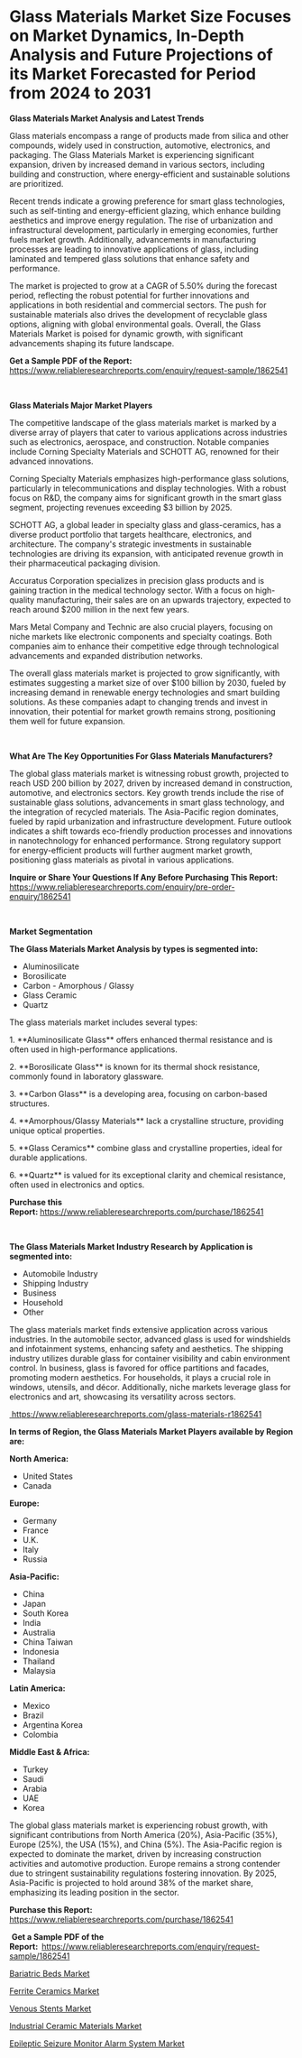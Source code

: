 <p><h1>Glass Materials Market Size Focuses on Market Dynamics, In-Depth Analysis and Future Projections of its Market Forecasted for Period from 2024 to 2031</h1></p><p><strong>Glass Materials Market Analysis and Latest Trends</strong></p>
<p><p>Glass materials encompass a range of products made from silica and other compounds, widely used in construction, automotive, electronics, and packaging. The Glass Materials Market is experiencing significant expansion, driven by increased demand in various sectors, including building and construction, where energy-efficient and sustainable solutions are prioritized. </p><p>Recent trends indicate a growing preference for smart glass technologies, such as self-tinting and energy-efficient glazing, which enhance building aesthetics and improve energy regulation. The rise of urbanization and infrastructural development, particularly in emerging economies, further fuels market growth. Additionally, advancements in manufacturing processes are leading to innovative applications of glass, including laminated and tempered glass solutions that enhance safety and performance.</p><p>The market is projected to grow at a CAGR of 5.50% during the forecast period, reflecting the robust potential for further innovations and applications in both residential and commercial sectors. The push for sustainable materials also drives the development of recyclable glass options, aligning with global environmental goals. Overall, the Glass Materials Market is poised for dynamic growth, with significant advancements shaping its future landscape.</p></p>
<p><strong>Get a Sample PDF of the Report:&nbsp;</strong> <a href="https://www.reliableresearchreports.com/enquiry/request-sample/1862541?utm_campaign=40&utm_medium=2&utm_source=Github&utm_content=ia&utm_term=07112024&utm_id=glass-materials">https://www.reliableresearchreports.com/enquiry/request-sample/1862541</a></p>
<p>&nbsp;</p>
<p><strong>Glass Materials Major Market Players</strong></p>
<p><p>The competitive landscape of the glass materials market is marked by a diverse array of players that cater to various applications across industries such as electronics, aerospace, and construction. Notable companies include Corning Specialty Materials and SCHOTT AG, renowned for their advanced innovations.</p><p>Corning Specialty Materials emphasizes high-performance glass solutions, particularly in telecommunications and display technologies. With a robust focus on R&D, the company aims for significant growth in the smart glass segment, projecting revenues exceeding $3 billion by 2025.</p><p>SCHOTT AG, a global leader in specialty glass and glass-ceramics, has a diverse product portfolio that targets healthcare, electronics, and architecture. The company's strategic investments in sustainable technologies are driving its expansion, with anticipated revenue growth in their pharmaceutical packaging division.</p><p>Accuratus Corporation specializes in precision glass products and is gaining traction in the medical technology sector. With a focus on high-quality manufacturing, their sales are on an upwards trajectory, expected to reach around $200 million in the next few years.</p><p>Mars Metal Company and Technic are also crucial players, focusing on niche markets like electronic components and specialty coatings. Both companies aim to enhance their competitive edge through technological advancements and expanded distribution networks.</p><p>The overall glass materials market is projected to grow significantly, with estimates suggesting a market size of over $100 billion by 2030, fueled by increasing demand in renewable energy technologies and smart building solutions. As these companies adapt to changing trends and invest in innovation, their potential for market growth remains strong, positioning them well for future expansion.</p></p>
<p>&nbsp;</p>
<p><strong>What Are The Key Opportunities For Glass Materials Manufacturers?</strong></p>
<p><p>The global glass materials market is witnessing robust growth, projected to reach USD 200 billion by 2027, driven by increased demand in construction, automotive, and electronics sectors. Key growth trends include the rise of sustainable glass solutions, advancements in smart glass technology, and the integration of recycled materials. The Asia-Pacific region dominates, fueled by rapid urbanization and infrastructure development. Future outlook indicates a shift towards eco-friendly production processes and innovations in nanotechnology for enhanced performance. Strong regulatory support for energy-efficient products will further augment market growth, positioning glass materials as pivotal in various applications.</p></p>
<p><strong>Inquire or Share Your Questions If Any Before Purchasing This Report:</strong> <a href="https://www.reliableresearchreports.com/enquiry/pre-order-enquiry/1862541?utm_campaign=40&utm_medium=2&utm_source=Github&utm_content=ia&utm_term=07112024&utm_id=glass-materials">https://www.reliableresearchreports.com/enquiry/pre-order-enquiry/1862541</a></p>
<p>&nbsp;</p>
<p><strong>Market Segmentation</strong></p>
<p><strong>The Glass Materials Market Analysis by types is segmented into:</strong></p>
<p><ul><li>Aluminosilicate</li><li>Borosilicate</li><li>Carbon - Amorphous / Glassy</li><li>Glass Ceramic</li><li>Quartz</li></ul></p>
<p><p>The glass materials market includes several types: </p><p>1. **Aluminosilicate Glass** offers enhanced thermal resistance and is often used in high-performance applications. </p><p>2. **Borosilicate Glass** is known for its thermal shock resistance, commonly found in laboratory glassware. </p><p>3. **Carbon Glass** is a developing area, focusing on carbon-based structures. </p><p>4. **Amorphous/Glassy Materials** lack a crystalline structure, providing unique optical properties. </p><p>5. **Glass Ceramics** combine glass and crystalline properties, ideal for durable applications. </p><p>6. **Quartz** is valued for its exceptional clarity and chemical resistance, often used in electronics and optics.</p></p>
<p><strong>Purchase this Report:&nbsp;</strong><a href="https://www.reliableresearchreports.com/purchase/1862541?utm_campaign=40&utm_medium=2&utm_source=Github&utm_content=ia&utm_term=07112024&utm_id=glass-materials">https://www.reliableresearchreports.com/purchase/1862541</a></p>
<p>&nbsp;</p>
<p><strong>The Glass Materials Market Industry Research by Application is segmented into:</strong></p>
<p><ul><li>Automobile Industry</li><li>Shipping Industry</li><li>Business</li><li>Household</li><li>Other</li></ul></p>
<p><p>The glass materials market finds extensive application across various industries. In the automobile sector, advanced glass is used for windshields and infotainment systems, enhancing safety and aesthetics. The shipping industry utilizes durable glass for container visibility and cabin environment control. In business, glass is favored for office partitions and facades, promoting modern aesthetics. For households, it plays a crucial role in windows, utensils, and décor. Additionally, niche markets leverage glass for electronics and art, showcasing its versatility across sectors.</p></p>
<p><a href="https://www.reliableresearchreports.com/glass-materials-r1862541?utm_campaign=40&utm_medium=2&utm_source=Github&utm_content=ia&utm_term=07112024&utm_id=glass-materials">&nbsp;https://www.reliableresearchreports.com/glass-materials-r1862541</a></p>
<p><strong>In terms of Region, the Glass Materials Market Players available by Region are:</strong></p>
<p>
    <p> <strong> North America: </strong>
        <ul>
            <li>United States</li>
            <li>Canada</li>
        </ul>
        </p> 
    <p> <strong> Europe: </strong>
        <ul>
            <li>Germany</li>
            <li>France</li>
            <li>U.K.</li>
            <li>Italy</li>
            <li>Russia</li>
        </ul>
        </p> 
    <p> <strong> Asia-Pacific: </strong>
        <ul>
            <li>China</li>
            <li>Japan</li>
            <li>South Korea</li>
            <li>India</li>
            <li>Australia</li>
            <li>China Taiwan</li>
            <li>Indonesia</li>
            <li>Thailand</li>
            <li>Malaysia</li>
        </ul>
        </p> 
    <p> <strong> Latin America: </strong>
        <ul>
            <li>Mexico</li>
            <li>Brazil</li>
            <li>Argentina Korea</li>
            <li>Colombia</li>
        </ul>
        </p> 
    <p> <strong> Middle East & Africa: </strong>
        <ul>
            <li>Turkey</li>
            <li>Saudi</li>
            <li>Arabia</li>
            <li>UAE</li>
            <li>Korea</li>
        </ul>
    </p>
    </p>
<p><p>The global glass materials market is experiencing robust growth, with significant contributions from North America (20%), Asia-Pacific (35%), Europe (25%), the USA (15%), and China (5%). The Asia-Pacific region is expected to dominate the market, driven by increasing construction activities and automotive production. Europe remains a strong contender due to stringent sustainability regulations fostering innovation. By 2025, Asia-Pacific is projected to hold around 38% of the market share, emphasizing its leading position in the sector.</p></p>
<p><strong>Purchase this Report: </strong><a href="https://www.reliableresearchreports.com/purchase/1862541?utm_campaign=40&utm_medium=2&utm_source=Github&utm_content=ia&utm_term=07112024&utm_id=glass-materials">https://www.reliableresearchreports.com/purchase/1862541</a></p>
<p>&nbsp;<strong>Get a Sample PDF of the Report:&nbsp;&nbsp;</strong><a href="https://www.reliableresearchreports.com/enquiry/request-sample/1862541?utm_campaign=40&utm_medium=2&utm_source=Github&utm_content=ia&utm_term=07112024&utm_id=glass-materials">https://www.reliableresearchreports.com/enquiry/request-sample/1862541</a></p>
<p><strong></strong></p>
<p><p><a href="https://issuu.com/reportprime-2/docs/bariatric-beds-market-size-2030.ppt_d5411d166facbd?utm_campaign=40&utm_medium=2&utm_source=Github&utm_content=ia&utm_term=07112024&utm_id=glass-materials">Bariatric Beds Market</a></p><p><a href="https://github.com/darcy8m10dupre/Market-Research-Report-List-1/blob/main/ferrite-ceramics-market.md?utm_campaign=40&utm_medium=2&utm_source=Github&utm_content=ia&utm_term=07112024&utm_id=glass-materials">Ferrite Ceramics Market</a></p><p><a href="https://issuu.com/reportprime-2/docs/venous-stents-market-size-2030.pptx_ce5b52eabaa84a?utm_campaign=40&utm_medium=2&utm_source=Github&utm_content=ia&utm_term=07112024&utm_id=glass-materials">Venous Stents Market</a></p><p><a href="https://github.com/michaelhall412/Market-Research-Report-List-1/blob/main/industrial-ceramic-materials-market.md?utm_campaign=40&utm_medium=2&utm_source=Github&utm_content=ia&utm_term=07112024&utm_id=glass-materials">Industrial Ceramic Materials Market</a></p><p><a href="https://issuu.com/reportprime-2/docs/epileptic-seizure-monitor-alarm-sys_d76ae2a5aa47a9?utm_campaign=40&utm_medium=2&utm_source=Github&utm_content=ia&utm_term=07112024&utm_id=glass-materials">Epileptic Seizure Monitor Alarm System Market</a></p></p>